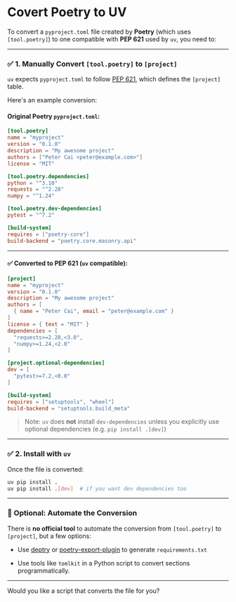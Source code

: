 
# Covert Poetry to UV

To convert a `pyproject.toml` file created by **Poetry** (which uses `[tool.poetry]`) to one compatible with **PEP 621** used by `uv`, you need to:

---

### ✅ 1. **Manually Convert `[tool.poetry]` to `[project]`**

`uv` expects `pyproject.toml` to follow [PEP 621](https://peps.python.org/pep-0621/), which defines the `[project]` table.

Here's an example conversion:

#### Original Poetry `pyproject.toml`:

```toml
[tool.poetry]
name = "myproject"
version = "0.1.0"
description = "My awesome project"
authors = ["Peter Cai <peter@example.com>"]
license = "MIT"

[tool.poetry.dependencies]
python = "^3.10"
requests = "^2.28"
numpy = "^1.24"

[tool.poetry.dev-dependencies]
pytest = "^7.2"

[build-system]
requires = ["poetry-core"]
build-backend = "poetry.core.masonry.api"
```

---

#### ✅ Converted to PEP 621 (`uv` compatible):

```toml
[project]
name = "myproject"
version = "0.1.0"
description = "My awesome project"
authors = [
  { name = "Peter Cai", email = "peter@example.com" }
]
license = { text = "MIT" }
dependencies = [
  "requests>=2.28,<3.0",
  "numpy>=1.24,<2.0"
]

[project.optional-dependencies]
dev = [
  "pytest>=7.2,<8.0"
]

[build-system]
requires = ["setuptools", "wheel"]
build-backend = "setuptools.build_meta"
```

> Note: `uv` does **not** install `dev-dependencies` unless you explicitly use optional dependencies (e.g. `pip install .[dev]`)

---

### ✅ 2. **Install with `uv`**

Once the file is converted:

```bash
uv pip install .
uv pip install .[dev]  # if you want dev dependencies too
```

---

### 🧩 Optional: Automate the Conversion

There is **no official tool** to automate the conversion from `[tool.poetry]` to `[project]`, but a few options:

- Use [deptry](https://github.com/fpgmaas/deptry) or [poetry-export-plugin](https://github.com/Cado-Labs/poetry-plugin-export) to generate `requirements.txt`
    
- Use tools like `tomlkit` in a Python script to convert sections programmatically.
    

---

Would you like a script that converts the file for you?